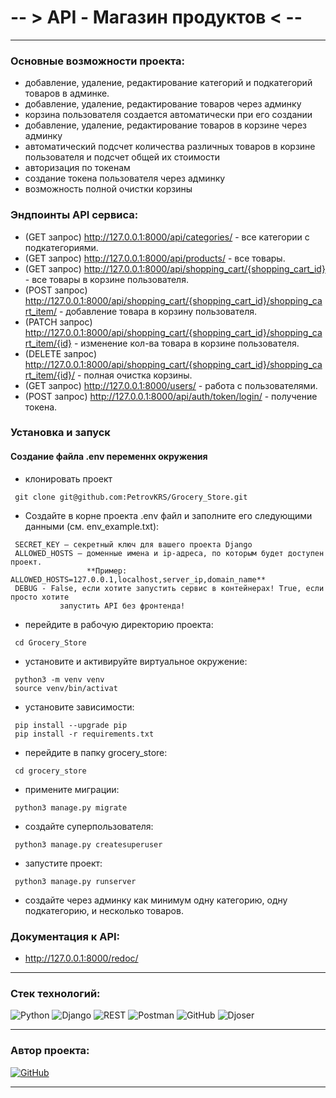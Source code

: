 
#  -- > API - Магазин продуктов < --
***

### Основные возможности проекта:
    
- добавление, удаление, редактирование категорий и подкатегорий товаров в админке.
- добавление, удаление, редактирование товаров через админку
- корзина пользователя создается автоматически при его создании
- добавление, удаление, редактирование товаров в корзине через админку
- автоматический подсчет количества различных товаров в корзине пользователя
  и подсчет общей их стоимости
- авторизация по токенам
- создание токена пользователя через админку
- возможность полной очистки корзины

### Эндпоинты API сервиса:
* (GET запрос) http://127.0.0.1:8000/api/categories/ - все категории с подкатегориями.
* (GET запрос) http://127.0.0.1:8000/api/products/ - все товары.
* (GET запрос) http://127.0.0.1:8000/api/shopping_cart/{shopping_cart_id} - все товары в корзине пользователя.
* (POST запрос) http://127.0.0.1:8000/api/shopping_cart/{shopping_cart_id}/shopping_cart_item/ - добавление товара в 
  корзину пользователя.
* (PATCH запрос) http://127.0.0.1:8000/api/shopping_cart/{shopping_cart_id}/shopping_cart_item/{id} - изменение кол-ва 
  товара в корзине пользователя.
* (DELETE запрос) http://127.0.0.1:8000/api/shopping_cart/{shopping_cart_id}/shopping_cart_item/{id}/ - полная 
  очистка корзины.
* (GET запрос) http://127.0.0.1:8000/users/ - работа с пользователями.
* (POST запрос) http://127.0.0.1:8000/api/auth/token/login/ - получение токена.

### Установка и запуск

#### Создание файла .env переменнх окружения
- клонировать проект
 ```shell
  git clone git@github.com:PetrovKRS/Grocery_Store.git
 ``` 
- Создайте в корне проекта .env файл и заполните его следующими данными 
  (см. env_example.txt):
 ```
  SECRET_KEY — секретный ключ для вашего проекта Django
  ALLOWED_HOSTS — доменные имена и ip-адреса, по которым будет доступен проект.
                  **Пример: ALLOWED_HOSTS=127.0.0.1,localhost,server_ip,domain_name**
  DEBUG - False, если хотите запустить сервис в контейнерах! True, если просто хотите 
            запустить API без фронтенда!
 ```
- перейдите в рабочую директорию проекта:
 ```shell
  cd Grocery_Store
 ```
- установите и активируйте виртуальное окружение:
 ```shell
  python3 -m venv venv
  source venv/bin/activat
 ```
- установите зависимости:
 ```shell
  pip install --upgrade pip
  pip install -r requirements.txt
 ```
- перейдите в папку grocery_store:
 ```shell
  cd grocery_store
 ```
- примените миграции:
 ```shell
  python3 manage.py migrate
 ```
- создайте суперпользователя:
 ```shell
  python3 manage.py createsuperuser
 ```
- запустите проект:
 ```shell
  python3 manage.py runserver
 ```
- создайте через админку как минимум одну категорию, одну подкатегорию, и несколько товаров.


### Документация к API:
* http://127.0.0.1:8000/redoc/

***
    
### <b> Стек технологий: </b>

![Python](https://img.shields.io/badge/-Python_3.9-df?style=for-the-badge&logo=Python&labelColor=yellow&color=blue)
![Django](https://img.shields.io/badge/-Django-df?style=for-the-badge&logo=Django&labelColor=darkgreen&color=blue)
![REST](https://img.shields.io/badge/-REST-df?style=for-the-badge&logo=Django&labelColor=darkgreen&color=blue)
![Postman](https://img.shields.io/badge/-Postman-df?style=for-the-badge&logo=Postman&labelColor=black&color=blue)
![GitHub](https://img.shields.io/badge/-GitHub-df?style=for-the-badge&logo=GitHub&labelColor=black&color=blue)
![Djoser](https://img.shields.io/badge/-Djoser-df?style=for-the-badge&logo=Djoser&labelColor=black&color=blue)
***
### Автор проекта: 
[![GitHub](https://img.shields.io/badge/-Андрей_Петров-df?style=for-the-badge&logo=GitHub&labelColor=black&color=blue)](https://github.com/PetrovKRS)
***
